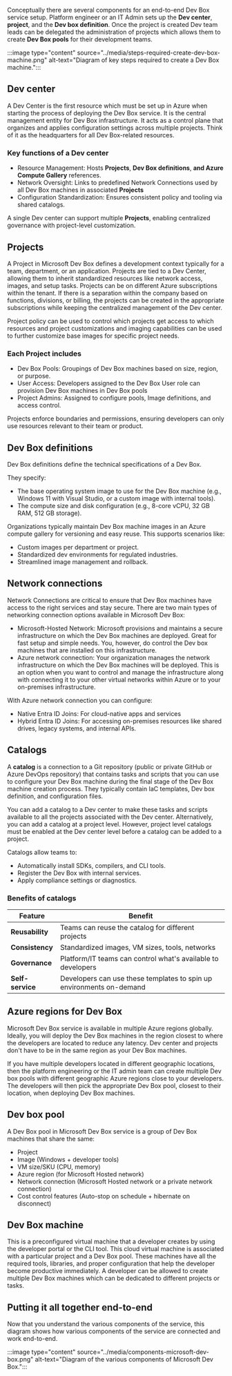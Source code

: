 Conceptually there are several components for an end-to-end Dev Box service setup. Platform engineer or an IT Admin sets up the **Dev center**, **project**, and the **Dev box definition**. Once the project is created Dev team leads can be delegated the administration of projects which allows them to create **Dev Box pools** for their development teams. 

:::image type="content" source="../media/steps-required-create-dev-box-machine.png" alt-text="Diagram of key steps required to create a Dev Box machine.":::

## Dev center

A Dev Center is the first resource which must be set up in Azure when starting the process of deploying the Dev Box service. It is the central management entity for Dev Box infrastructure. It acts as a control plane that organizes and applies configuration settings across multiple projects. Think of it as the headquarters for all Dev Box-related resources.

### Key functions of a Dev center

- Resource Management: Hosts **Projects**, **Dev Box definitions**, **and Azure Compute Gallery** references.
- Network Oversight: Links to predefined Network Connections used by all Dev Box machines in associated **Projects**
- Configuration Standardization: Ensures consistent policy and tooling via shared catalogs.<br>

A single Dev center can support multiple **Projects**, enabling centralized governance with project-level customization.

## Projects

A Project in Microsoft Dev Box defines a development context typically for a team, department, or an application. Projects are tied to a Dev Center, allowing them to inherit standardized resources like network access, images, and setup tasks. Projects can be on different Azure subscriptions within the tenant. If there is a separation within the company based on functions, divisions, or billing, the projects can be created in the appropriate subscriptions while keeping the centralized management of the Dev center. 

Project policy can be used to control which projects get access to which resources and project customizations and imaging capabilities can be used to further customize base images for specific project needs.

### Each Project includes

- Dev Box Pools: Groupings of Dev Box machines based on size, region, or purpose.
- User Access: Developers assigned to the Dev Box User role can provision Dev Box machines in Dev Box pools
- Project Admins: Assigned to configure pools, Image definitions, and access control.


Projects enforce boundaries and permissions, ensuring developers can only use resources relevant to their team or product.

## Dev Box definitions

Dev Box definitions define the technical specifications of a Dev Box. 

They specify:

- The base operating system image to use for the Dev Box machine (e.g., Windows 11 with Visual Studio, or a custom image with internal tools).
- The compute size and disk configuration (e.g., 8-core vCPU, 32 GB RAM, 512 GB storage).

Organizations typically maintain Dev Box machine images in an Azure compute gallery for versioning and easy reuse. This supports scenarios like:

- Custom images per department or project.
- Standardized dev environments for regulated industries.
- Streamlined image management and rollback.

## Network connections

Network Connections are critical to ensure that Dev Box machines have access to the right services and stay secure. There are two main types of networking connection options available in Microsoft Dev Box:

- Microsoft-Hosted Network: Microsoft provisions and maintains a secure infrastructure on which the Dev Box machines are deployed. Great for fast setup and simple needs. You, however, do control the Dev box machines that are installed on this infrastructure. 
- Azure network connection: Your organization manages the network infrastructure on which the Dev Box machines will be deployed. This is an option when you want to control and manage the infrastructure along with connecting it to your other virtual networks within Azure or to your on-premises infrastructure. 

With Azure network connection you can configure:

- Native Entra ID Joins: For cloud-native apps and services
- Hybrid Entra ID Joins: For accessing on-premises resources like shared drives, legacy systems, and internal APIs.

## Catalogs

A **catalog** is a connection to a Git repository (public or private GitHub or Azure DevOps repository) that contains tasks and scripts that you can use to configure your Dev Box machine during the final stage of the Dev Box machine creation process. They typically contain IaC templates, Dev box definition, and configuration files.

You can add a catalog to a Dev center to make these tasks and scripts available to all the projects associated with the Dev center. Alternatively, you can add a catalog at a project level. However, project level catalogs must be enabled at the Dev center level before a catalog can be added to a project. 

Catalogs allow teams to:

- Automatically install SDKs, compilers, and CLI tools.
- Register the Dev Box with internal services.
- Apply compliance settings or diagnostics.

### Benefits of catalogs

| **Feature** | **Benefit** |
|---|---|
| **Reusability** | Teams can reuse the catalog for different projects |
| **Consistency** | Standardized images, VM sizes, tools, networks |
| **Governance** | Platform/IT teams can control what's available to developers |
| **Self-service** | Developers can use these templates to spin up environments on-demand |

## Azure regions for Dev Box

Microsoft Dev Box service is available in multiple Azure regions globally. Ideally, you will deploy the Dev Box machines in the region closest to where the developers are located to reduce any latency. Dev center and projects don't have to be in the same region as your Dev Box machines. 

If you have multiple developers located in different geographic locations, then the platform engineering or the IT admin team can create multiple Dev box pools with different geographic Azure regions close to your developers. The developers will then pick the appropriate Dev Box pool, closest to their location, when deploying Dev Box machines. 

## Dev box pool

A Dev Box pool in Microsoft Dev Box service is a group of Dev Box machines that share the same:

- Project
- Image (Windows + developer tools)
- VM size/SKU (CPU, memory)
- Azure region (for Microsoft Hosted network)
- Network connection (Microsoft Hosted network or a private network connection)
- Cost control features (Auto-stop on schedule + hibernate on disconnect) 

## Dev Box machine

This is a preconfigured virtual machine that a developer creates by using the developer portal or the CLI tool. This cloud virtual machine is associated with a particular project and a Dev Box pool. These machines have all the required tools, libraries, and proper configuration that help the developer become productive immediately. A developer can be allowed to create multiple Dev Box machines which can be dedicated to different projects or tasks. 

## Putting it all together end-to-end

Now that you understand the various components of the service, this diagram shows how various components of the service are connected and work end-to-end.

:::image type="content" source="../media/components-microsoft-dev-box.png" alt-text="Diagram of the various components of Microsoft Dev Box.":::